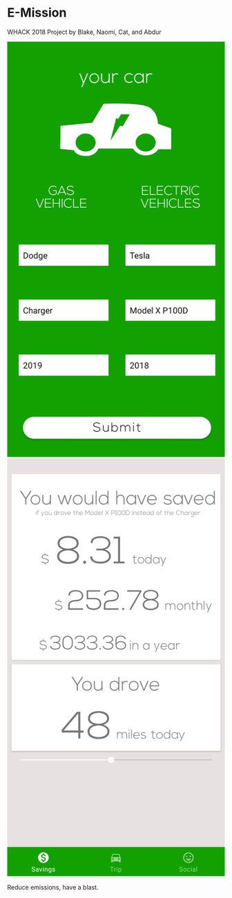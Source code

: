 # E-Mission

WHACK 2018 Project by Blake, Naomi, Cat, and Abdur

![Car Selection Screenshot from app][car-screen] ![Savings Made Screenshot from app][savings]

Reduce emissions, have a blast. 

[car-screen]: car-select-screen.jpg
[savings]: savings-screen.jpg
